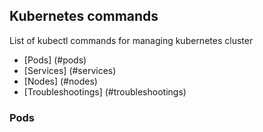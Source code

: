 ## Kubernetes commands

List of kubectl commands for managing kubernetes cluster

- [Pods] (#pods)
- [Services] (#services)
- [Nodes] (#nodes)
- [Troubleshootings] (#troubleshootings)

### Pods
